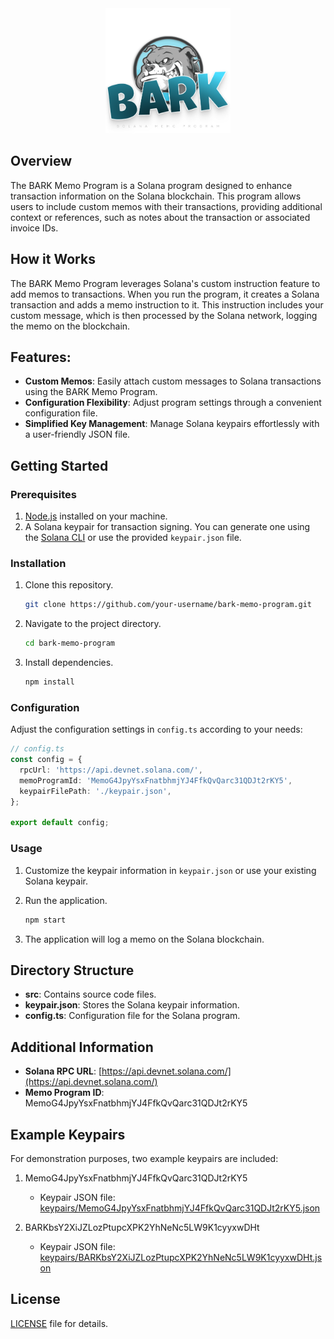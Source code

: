 <div align="center">
  <img src="./src/assets/bark-memo-logo.svg" alt="BARK Memo Logo" width="200" height="200">
</div>

## Overview

The BARK Memo Program is a Solana program designed to enhance transaction information on the Solana blockchain. This program allows users to include custom memos with their transactions, providing additional context or references, such as notes about the transaction or associated invoice IDs.

## How it Works

The BARK Memo Program leverages Solana's custom instruction feature to add memos to transactions. When you run the program, it creates a Solana transaction and adds a memo instruction to it. This instruction includes your custom message, which is then processed by the Solana network, logging the memo on the blockchain.

## Features:

- **Custom Memos**: Easily attach custom messages to Solana transactions using the BARK Memo Program.
- **Configuration Flexibility**: Adjust program settings through a convenient configuration file.
- **Simplified Key Management**: Manage Solana keypairs effortlessly with a user-friendly JSON file.

## Getting Started

### Prerequisites

1. [Node.js](https://nodejs.org/) installed on your machine.
2. A Solana keypair for transaction signing. You can generate one using the [Solana CLI](https://docs.solana.com/cli) or use the provided `keypair.json` file.

### Installation

1. Clone this repository.

    ```bash
    git clone https://github.com/your-username/bark-memo-program.git
    ```

2. Navigate to the project directory.

    ```bash
    cd bark-memo-program
    ```

3. Install dependencies.

    ```bash
    npm install
    ```

### Configuration

Adjust the configuration settings in `config.ts` according to your needs:

```typescript
// config.ts
const config = {
  rpcUrl: 'https://api.devnet.solana.com/',
  memoProgramId: 'MemoG4JpyYsxFnatbhmjYJ4FfkQvQarc31QDJt2rKY5',
  keypairFilePath: './keypair.json',
};

export default config;
```

### Usage

1. Customize the keypair information in `keypair.json` or use your existing Solana keypair.

2. Run the application.

    ```bash
    npm start
    ```

3. The application will log a memo on the Solana blockchain.

## Directory Structure

- **src**: Contains source code files.
- **keypair.json**: Stores the Solana keypair information.
- **config.ts**: Configuration file for the Solana program.

## Additional Information

- **Solana RPC URL**: [https://api.devnet.solana.com/](https://api.devnet.solana.com/)
- **Memo Program ID**: MemoG4JpyYsxFnatbhmjYJ4FfkQvQarc31QDJt2rKY5

## Example Keypairs

For demonstration purposes, two example keypairs are included:

1. MemoG4JpyYsxFnatbhmjYJ4FfkQvQarc31QDJt2rKY5
   - Keypair JSON file: [keypairs/MemoG4JpyYsxFnatbhmjYJ4FfkQvQarc31QDJt2rKY5.json](src/keypairs/MemoG4JpyYsxFnatbhmjYJ4FfkQvQarc31QDJt2rKY5.json)

2. BARKbsY2XiJZLozPtupcXPK2YhNeNc5LW9K1cyyxwDHt
   - Keypair JSON file: [keypairs/BARKbsY2XiJZLozPtupcXPK2YhNeNc5LW9K1cyyxwDHt.json](src/keypairs/BARKbsY2XiJZLozPtupcXPK2YhNeNc5LW9K1cyyxwDHt.json)

## License

[LICENSE](LICENSE) file for details.
